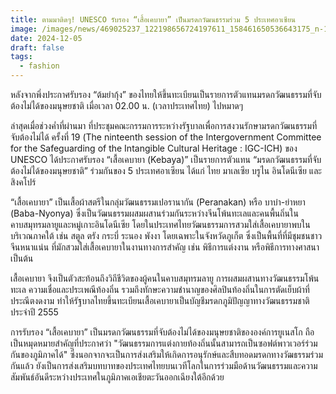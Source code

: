 ```yaml
---
title: ตามมาติดๆ! UNESCO รับรอง “เสื้อเคบายา” เป็นมรดกวัฒนธรรมร่วม 5 ประเทศอาเซียน
image: /images/news/469025237_122198656724197611_158461650536643175_n-1-.jpg
date: 2024-12-05
draft: false
tags:
  - fashion
---
```

หลังจากพึ่งประกาศรับรอง “ต้มยำกุ้ง” ของไทยให้ขึ้นทะเบียนเป็นรายการตัวแทนมรดกวัฒนธรรมที่จับต้องไม่ได้ของมนุษยชาติ เมื่อเวลา 02.00 น. (เวลาประเทศไทย) ไปหมาดๆ



ล่าสุดเมื่อช่วงค่ำที่ผ่านมา ที่ประชุมคณะกรรมการระหว่างรัฐบาลเพื่อการสงวนรักษามรดกวัฒนธรรมที่จับต้องไม่ได้ ครั้งที่ 19 (The ninteenth session of the Intergovernment Committee for the Safeguarding of the Intangible Cultural Heritage : IGC-ICH) ของ UNESCO ได้ประกาศรับรอง “เสื้อเคบายา (Kebaya)” เป็นรายการตัวแทน “มรดกวัฒนธรรมที่จับต้องไม่ได้ของมนุษยชาติ” ร่วมกันของ 5 ประเทศอาเซียน ได้แก่ ไทย มาเลเซีย บรูไน อินโดนีเซีย และสิงคโปร์



“เสื้อเคบายา” เป็นเสื้อผ้าสตรีในกลุ่มวัฒนธรรมเปอรานากัน (Peranakan) หรือ บาบ๋า-ย่าหยา (Baba-Nyonya) ซึ่งเป็นวัฒนธรรมผสมผสานร่วมกันระหว่างจีนโพ้นทะเลและคนพื้นถิ่นในคาบสมุทรมลายูและหมู่เกาะอินโดนีเซีย โดยในประเทศไทยวัฒนธรรมการสวมใส่เสื้อเคบายาพบในบริเวณภาคใต้ เช่น สตูล ตรัง กระบี่ ระนอง พังงา โดยเฉพาะในจังหวัดภูเก็ต ซึ่งเป็นพื้นที่ที่มีชุมชนชาวจีนหนาแน่น ที่มักสวมใส่เสื้อเคบายาในงานทางการสำคัญ เช่น พิธีการแต่งงาน หรือพิธีการทางศาสนา เป็นต้น



เสื้อเคบายา จึงเป็นตัวสะท้อนถึงวิถีชีวิตของผู้คนในคาบสมุทรมลายู การผสมผสานทางวัฒนธรรมโพ้นทะเล ความเชื่อและประเพณีท้องถิ่น รวมถึงทักษะความชำนาญของศิลปินท้องถิ่นในการตัดเย็บผ้าที่ประณีตงดงาม ทำให้รัฐบาลไทยขึ้นทะเบียนเสื้อเคบายาเป็นบัญชีมรดกภูมิปัญญาทางวัฒนธรรมชาติ ประจำปี 2555



การรับรอง “เสื้อเคบายา” เป็นมรดกวัฒนธรรมที่จับต้องไม่ได้ของมนุษยชาติขององค์การยูเนสโก ถือเป็นหมุดหมายสำคัญที่ประกาศว่า "วัฒนธรรมการแต่งกายท้องถิ่นนั้นสามารถเป็นซอฟต์พาวเวอร์ร่วมกันของภูมิภาคได้" ซึ่งนอกจากจะเป็นการส่งเสริมให้เกิดการอนุรักษ์และสืบทอดมรดกทางวัฒธรรมร่วมกันแล้ว ยังเป็นการส่งเสริมบทบาทของประเทศไทยบนเวทีโลกในการร่วมมือด้านวัฒนธรรมและความสัมพันธ์อันดีระหว่างประเทศในภูมิภาคเอเชียตะวันออกเฉียงใต้อีกด้วย
